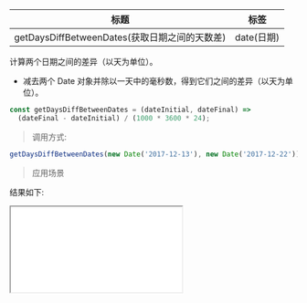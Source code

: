 | 标题                                          | 标签       |
| --------------------------------------------- | ---------- |
| getDaysDiffBetweenDates(获取日期之间的天数差) | date(日期) |

计算两个日期之间的差异（以天为单位）。

- 减去两个 Date 对象并除以一天中的毫秒数，得到它们之间的差异（以天为单位）。

```js
const getDaysDiffBetweenDates = (dateInitial, dateFinal) =>
  (dateFinal - dateInitial) / (1000 * 3600 * 24);
```

> 调用方式:

```js
getDaysDiffBetweenDates(new Date('2017-12-13'), new Date('2017-12-22')); // 9
```

> 应用场景

<div class="code-editor" data-url="codes/javascript/html/getDaysDiffBetweenDates.html" data-language="html"></div>

结果如下:

<iframe src="codes/javascript/html/getDaysDiffBetweenDates.html"></iframe>
